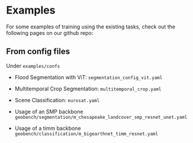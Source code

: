 # Examples

For some examples of training using the existing tasks, check out the following pages on our github repo:

## From config files

Under `examples/confs`

* Flood Segmentation with ViT: `segmentation_config_vit.yaml`

* Multitemporal Crop Segmentation: `multitemporal_crop.yaml`

* Scene Classification: `eurosat.yaml`

* Usage of an SMP backbone `geobench/segmentation/m_chesapeake_landcover_smp_resnet_unet.yaml`

* Usage of a timm backbone `geobench/classification/m_bigearthnet_timm_resnet.yaml`